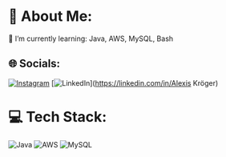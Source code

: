 # 💫 About Me:
🌱 I’m currently learning: Java, AWS, MySQL, Bash<br>

## 🌐 Socials:
[![Instagram](https://img.shields.io/badge/Instagram-%23E4405F.svg?logo=Instagram&logoColor=white)](https://instagram.com/ak.krogerr) [![LinkedIn](https://img.shields.io/badge/LinkedIn-%230077B5.svg?logo=linkedin&logoColor=white)](https://linkedin.com/in/Alexis Kröger) 

# 💻 Tech Stack:
![Java](https://img.shields.io/badge/java-%23ED8B00.svg?style=flat&logo=openjdk&logoColor=white) ![AWS](https://img.shields.io/badge/AWS-%23FF9900.svg?style=flat&logo=amazon-aws&logoColor=white) ![MySQL](https://img.shields.io/badge/mysql-4479A1.svg?style=flat&logo=mysql&logoColor=white)
<!-- Proudly created with GPRM ( https://gprm.itsvg.in ) -->
